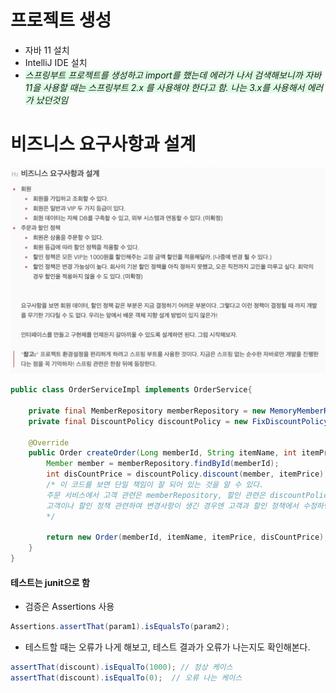
# 프로젝트 생성
* 자바 11 설치
* IntelliJ IDE 설치
* <span style="background-color:#DCFFE4"> _스프링부트 프로젝트를 생성하고 import를 했는데 에러가 나서 검색해보니까 자바11을 사용할 때는 스프링부트 2.x 를 사용해야 한다고 함. 나는 3.x를 사용해서 에러가 났던것임_ </span>

# 비즈니스 요구사항과 설계
![Alt text](image-2.png)


``` java
public class OrderServiceImpl implements OrderService{

    private final MemberRepository memberRepository = new MemoryMemberRepository();
    private final DiscountPolicy discountPolicy = new FixDiscountPolicy();

    @Override
    public Order createOrder(Long memberId, String itemName, int itemPrice) {
        Member member = memberRepository.findById(memberId);
        int disCountPrice = discountPolicy.discount(member, itemPrice);
        /* 이 코드를 보면 단일 책임이 잘 되어 있는 것을 알 수 있다. 
        주문 서비스에서 고객 관련은 memberRepository, 할인 관련은 discountPolicy에서 하기 때문! 
        고객이나 할인 정책 관련하여 변경사항이 생긴 경우엔 고객과 할인 정책에서 수정하면 된다.
        */

        return new Order(memberId, itemName, itemPrice, disCountPrice);
    }
}
```

#### 테스트는 junit으로 함
* 검증은 Assertions 사용
``` java
Assertions.assertThat(param1).isEqualsTo(param2); 
```
* 테스트할 때는 오류가 나게 해보고, 테스트 결과가 오류가 나는지도 확인해본다.
``` java
assertThat(discount).isEqualTo(1000); // 정상 케이스
assertThat(discount).isEqualTo(0);  // 오류 나는 케이스
```